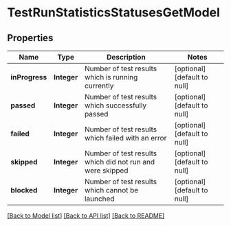 # TestRunStatisticsStatusesGetModel
## Properties

| Name | Type | Description | Notes |
|------------ | ------------- | ------------- | -------------|
| **inProgress** | **Integer** | Number of test results which is running currently | [optional] [default to null] |
| **passed** | **Integer** | Number of test results which successfully passed | [optional] [default to null] |
| **failed** | **Integer** | Number of test results which failed with an error | [optional] [default to null] |
| **skipped** | **Integer** | Number of test results which did not run and were skipped | [optional] [default to null] |
| **blocked** | **Integer** | Number of test results which cannot be launched | [optional] [default to null] |

[[Back to Model list]](../README.md#documentation-for-models) [[Back to API list]](../README.md#documentation-for-api-endpoints) [[Back to README]](../README.md)

